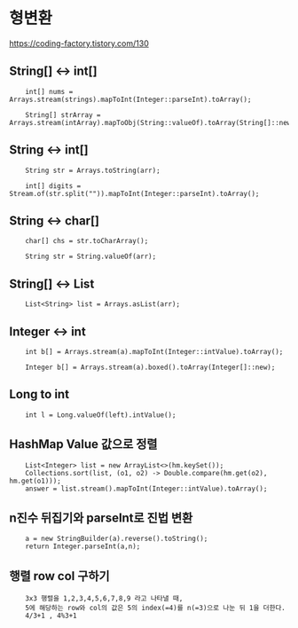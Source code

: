 형변환
======

https://coding-factory.tistory.com/130

## String[] <-> int[] 
        int[] nums = Arrays.stream(strings).mapToInt(Integer::parseInt).toArray();

        String[] strArray = Arrays.stream(intArray).mapToObj(String::valueOf).toArray(String[]::new);

## String <-> int[]
        String str = Arrays.toString(arr);

        int[] digits = Stream.of(str.split("")).mapToInt(Integer::parseInt).toArray();

## String <-> char[]
        char[] chs = str.toCharArray();

        String str = String.valueOf(arr);

## String[] <-> List
        List<String> list = Arrays.asList(arr);
        
## Integer <-> int
        int b[] = Arrays.stream(a).mapToInt(Integer::intValue).toArray(); 

        Integer b[] = Arrays.stream(a).boxed().toArray(Integer[]::new); 
        
## Long to int 
        int l = Long.valueOf(left).intValue();





## HashMap Value 값으로 정렬

        List<Integer> list = new ArrayList<>(hm.keySet());
        Collections.sort(list, (o1, o2) -> Double.compare(hm.get(o2), hm.get(o1)));
        answer = list.stream().mapToInt(Integer::intValue).toArray();


## n진수 뒤집기와 parseInt로 진법 변환
        
        a = new StringBuilder(a).reverse().toString();
        return Integer.parseInt(a,n);
        
## 행렬 row col 구하기
        3x3 행렬을 1,2,3,4,5,6,7,8,9 라고 나타낼 때,
        5에 해당하는 row와 col의 값은 5의 index(=4)를 n(=3)으로 나눈 뒤 1을 더한다. 
        4/3+1 , 4%3+1
